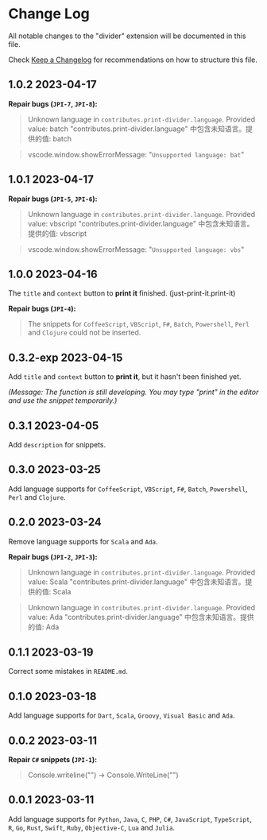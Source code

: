 # Change Log

All notable changes to the "divider" extension will be documented in this file.

Check [Keep a Changelog](http://keepachangelog.com/) for recommendations on how to structure this file.

## 1.0.2 2023-04-17

**Repair bugs (`JPI-7`, `JPI-8`):**

> Unknown language in `contributes.print-divider.language`. Provided value: batch
> "contributes.print-divider.language" 中包含未知语言。提供的值: batch

> vscode.window.showErrorMessage: "`Unsupported language: bat`"

## 1.0.1 2023-04-17

**Repair bugs (`JPI-5`, `JPI-6`):**

> Unknown language in `contributes.print-divider.language`. Provided value: vbscript
> "contributes.print-divider.language" 中包含未知语言。提供的值: vbscript

> vscode.window.showErrorMessage: "`Unsupported language: vbs`"

## 1.0.0 2023-04-16

The `title` and `context` button to **print it** finished. (just-print-it.print-it)

**Repair bugs (`JPI-4`):**

> The snippets for `CoffeeScript`, `VBScript`, `F#`, `Batch`, `Powershell`, `Perl` and `Clojure` could not be inserted.

## 0.3.2-exp 2023-04-15

Add `title` and `context` button to **print it**, but it hasn't been finished yet.

 *(Message: The function is still developing. You may type "print" in the editor and use the snippet temporarily.)*

## 0.3.1 2023-04-05

Add `description` for snippets.

## 0.3.0 2023-03-25

Add language supports for `CoffeeScript`, `VBScript`, `F#`, `Batch`, `Powershell`, `Perl` and `Clojure`.

## 0.2.0 2023-03-24

Remove language supports for `Scala` and `Ada`.

**Repair bugs (`JPI-2`, `JPI-3`):**

> Unknown language in `contributes.print-divider.language`. Provided value: Scala
> "contributes.print-divider.language" 中包含未知语言。提供的值: Scala

> Unknown language in `contributes.print-divider.language`. Provided value: Ada
> "contributes.print-divider.language" 中包含未知语言。提供的值: Ada

## 0.1.1 2023-03-19

Correct some mistakes in `README.md`.

## 0.1.0 2023-03-18

Add language supports for `Dart`, `Scala`, `Groovy`, `Visual Basic` and `Ada`.

## 0.0.2 2023-03-11

**Repair `C#` snippets (`JPI-1`):**

> Console.writeline("") -> Console.WriteLine("")

## 0.0.1 2023-03-11

Add language supports for `Python`, `Java`, `C`, `PHP`, `C#`, `JavaScript`, `TypeScript`, `R`, `Go`, `Rust`, `Swift`, `Ruby`, `Objective-C`, `Lua` and `Julia`.

